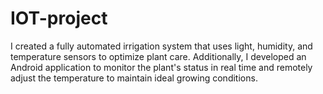 # IOT-project
I created a fully automated irrigation system that uses light, humidity, and temperature sensors to optimize plant care. Additionally, I developed an Android application to monitor the plant's status in real time and remotely adjust the temperature to maintain ideal growing conditions.
